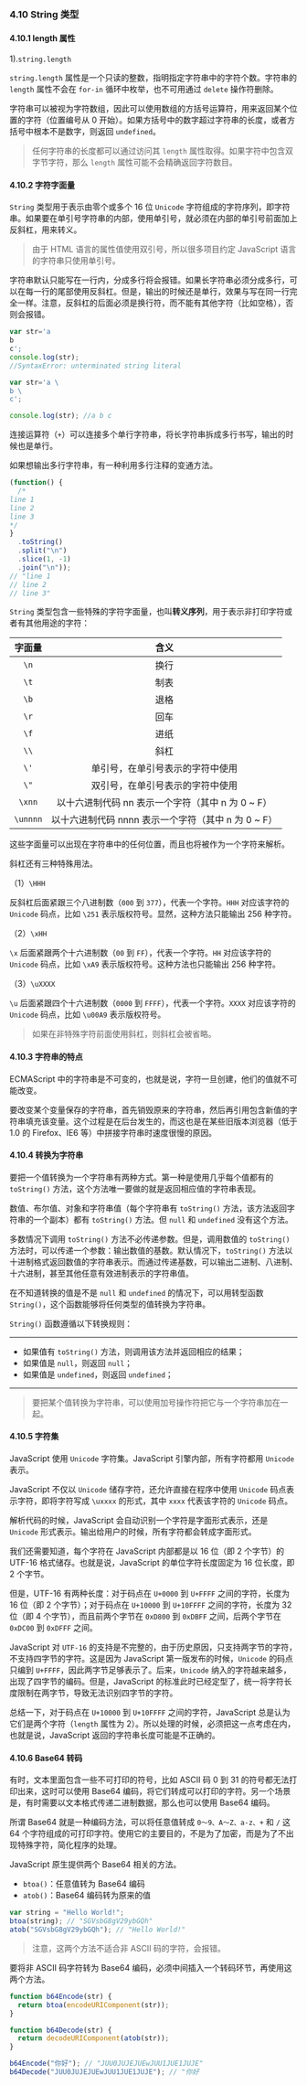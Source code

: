 
### 4.10 String 类型

#### 4.10.1  length 属性

1).`string.length`

`string.length` 属性是一个只读的整数，指明指定字符串中的字符个数。字符串的 `length` 属性不会在 `for-in` 循环中枚举，也不可用通过 `delete` 操作符删除。

字符串可以被视为字符数组，因此可以使用数组的方括号运算符，用来返回某个位置的字符（位置编号从 0 开始）。如果方括号中的数字超过字符串的长度，或者方括号中根本不是数字，则返回 `undefined`。

> 任何字符串的长度都可以通过访问其 `length` 属性取得。如果字符中包含双字节字符，那么 `length` 属性可能不会精确返回字符数目。

#### 4.10.2 字符字面量

`String` 类型用于表示由零个或多个 16 位 `Unicode` 字符组成的字符序列，即字符串。如果要在单引号字符串的内部，使用单引号，就必须在内部的单引号前面加上反斜杠，用来转义。

> 由于 HTML 语言的属性值使用双引号，所以很多项目约定 JavaScript 语言的字符串只使用单引号。

字符串默认只能写在一行内，分成多行将会报错。如果长字符串必须分成多行，可以在每一行的尾部使用反斜杠。但是，输出的时候还是单行，效果与写在同一行完全一样。注意，反斜杠的后面必须是换行符，而不能有其他字符（比如空格），否则会报错。

```javascript
var str='a
b
c';
console.log(str);
//SyntaxError: unterminated string literal

var str='a \
b \
c';

console.log(str); //a b c
```

连接运算符（`+`）可以连接多个单行字符串，将长字符串拆成多行书写，输出的时候也是单行。

如果想输出多行字符串，有一种利用多行注释的变通方法。

```javascript
(function() {
  /*
line 1
line 2
line 3
*/
}
  .toString()
  .split("\n")
  .slice(1, -1)
  .join("\n"));
// "line 1
// line 2
// line 3"
```

`String` 类型包含一些特殊的字符字面量，也叫**转义序列**，用于表示非打印字符或者有其他用途的字符：

| 字面量   | 含义                                                |
| :------: | :-------------------------------------------------: |
| `\n`     | 换行                                                |
| `\t`     | 制表                                                |
| `\b`     | 退格                                                |
| `\r`     | 回车                                                |
| `\f`     | 进纸                                                |
| `\\`     | 斜杠                                                |
| `\'`     | 单引号，在单引号表示的字符中使用                    |
| `\"`     | 双引号，在单引号表示的字符中使用                    |
| `\xnn`   | 以十六进制代码 nn 表示一个字符（其中 n 为 0 ~ F）   |
| `\unnnn` | 以十六进制代码 nnnn 表示一个字符（其中 n 为 0 ~ F） |

这些字面量可以出现在字符串中的任何位置，而且也将被作为一个字符来解析。

斜杠还有三种特殊用法。

（1）`\HHH`

反斜杠后面紧跟三个八进制数（`000` 到 `377`），代表一个字符。`HHH` 对应该字符的 `Unicode` 码点，比如 `\251` 表示版权符号。显然，这种方法只能输出 256 种字符。

（2）`\xHH`

`\x` 后面紧跟两个十六进制数（`00` 到 `FF`），代表一个字符。`HH` 对应该字符的 `Unicode` 码点，比如 `\xA9` 表示版权符号。这种方法也只能输出 256 种字符。

（3）`\uXXXX`

`\u` 后面紧跟四个十六进制数（`0000` 到 `FFFF`），代表一个字符。`XXXX` 对应该字符的 `Unicode` 码点，比如 `\u00A9` 表示版权符号。

> 如果在非特殊字符前面使用斜杠，则斜杠会被省略。

#### 4.10.3 字符串的特点

ECMAScript 中的字符串是不可变的，也就是说，字符一旦创建，他们的值就不可能改变。

要改变某个变量保存的字符串，首先销毁原来的字符串，然后再引用包含新值的字符串填充该变量。这个过程是在后台发生的，而这也是在某些旧版本浏览器（低于 1.0 的 Firefox、IE6 等）中拼接字符串时速度很慢的原因。

#### 4.10.4 转换为字符串

要把一个值转换为一个字符串有两种方式。第一种是使用几乎每个值都有的 `toString()` 方法，这个方法唯一要做的就是返回相应值的字符串表现。

数值、布尔值、对象和字符串值（每个字符串有 `toString()` 方法，该方法返回字符串的一个副本）都有 `toString()` 方法。但 `null` 和 `undefined` 没有这个方法。

多数情况下调用 `toString()` 方法不必传递参数。但是，调用数值的 `toString()` 方法时，可以传递一个参数：输出数值的基数。默认情况下，`toString()` 方法以十进制格式返回数值的字符串表示。而通过传递基数，可以输出二进制、八进制、十六进制，甚至其他任意有效进制表示的字符串值。

在不知道转换的值是不是 `null` 和 `undefined` 的情况下，可以用转型函数 `String()`，这个函数能够将任何类型的值转换为字符串。

`String()` 函数遵循以下转换规则：

---

- 如果值有 `toString()` 方法，则调用该方法并返回相应的结果；
- 如果值是 `null`，则返回 `null`；
- 如果值是 `undefined`，则返回 `undefined`；

---

> 要把某个值转换为字符串，可以使用加号操作符把它与一个字符串加在一起。

#### 4.10.5 字符集

JavaScript 使用 `Unicode` 字符集。JavaScript 引擎内部，所有字符都用 `Unicode` 表示。

JavaScript 不仅以 `Unicode` 储存字符，还允许直接在程序中使用 `Unicode` 码点表示字符，即将字符写成 `\uxxxx` 的形式，其中 `xxxx` 代表该字符的 `Unicode` 码点。

解析代码的时候，JavaScript 会自动识别一个字符是字面形式表示，还是 `Unicode` 形式表示。输出给用户的时候，所有字符都会转成字面形式。

我们还需要知道，每个字符在 JavaScript 内部都是以 16 位（即 2 个字节）的 UTF-16 格式储存。也就是说，JavaScript 的单位字符长度固定为 16 位长度，即 2 个字节。

但是，UTF-16 有两种长度：对于码点在 `U+0000` 到 `U+FFFF` 之间的字符，长度为 16 位（即 2 个字节）；对于码点在 `U+10000` 到 `U+10FFFF` 之间的字符，长度为 32 位（即 4 个字节），而且前两个字节在 `0xD800` 到 `0xDBFF` 之间，后两个字节在 `0xDC00` 到 `0xDFFF` 之间。

JavaScript 对 `UTF-16` 的支持是不完整的，由于历史原因，只支持两字节的字符，不支持四字节的字符。这是因为 JavaScript 第一版发布的时候，`Unicode` 的码点只编到 `U+FFFF`，因此两字节足够表示了。后来，`Unicode` 纳入的字符越来越多，出现了四字节的编码。但是，JavaScript 的标准此时已经定型了，统一将字符长度限制在两字节，导致无法识别四字节的字符。

总结一下，对于码点在 `U+10000` 到 `U+10FFFF` 之间的字符，JavaScript 总是认为它们是两个字符（`length` 属性为 2）。所以处理的时候，必须把这一点考虑在内，也就是说，JavaScript 返回的字符串长度可能是不正确的。

#### 4.10.6 Base64 转码

有时，文本里面包含一些不可打印的符号，比如 ASCII 码 0 到 31 的符号都无法打印出来，这时可以使用 Base64 编码，将它们转成可以打印的字符。另一个场景是，有时需要以文本格式传递二进制数据，那么也可以使用 Base64 编码。

所谓 Base64 就是一种编码方法，可以将任意值转成 `0～9、A～Z、a-z、+` 和 `/` 这 64 个字符组成的可打印字符。使用它的主要目的，不是为了加密，而是为了不出现特殊字符，简化程序的处理。

JavaScript 原生提供两个 Base64 相关的方法。

- `btoa()`：任意值转为 Base64 编码
- `atob()`：Base64 编码转为原来的值

```javascript
var string = "Hello World!";
btoa(string); // "SGVsbG8gV29ybGQh"
atob("SGVsbG8gV29ybGQh"); // "Hello World!"
```

> 注意，这两个方法不适合非 ASCII 码的字符，会报错。

要将非 ASCII 码字符转为 Base64 编码，必须中间插入一个转码环节，再使用这两个方法。

```javascript
function b64Encode(str) {
  return btoa(encodeURIComponent(str));
}

function b64Decode(str) {
  return decodeURIComponent(atob(str));
}

b64Encode("你好"); // "JUU0JUJEJUEwJUU1JUE1JUJE"
b64Decode("JUU0JUJEJUEwJUU1JUE1JUJE"); // "你好
```

